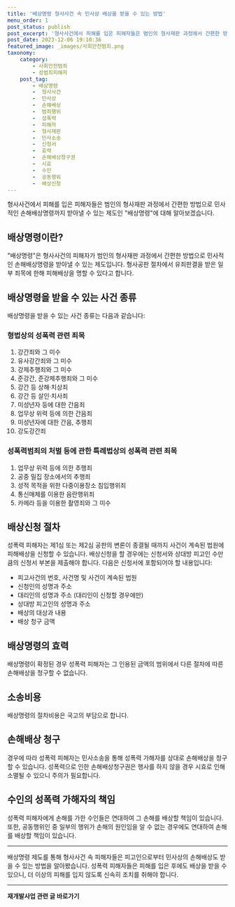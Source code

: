 ```yaml
---
title: '배상명령 형사사건 속 민사상 배상을 받을 수 있는 방법'
menu_order: 1
post_status: publish
post_excerpt: '형사사건에서 피해를 입은 피해자들은 범인의 형사재판 과정에서 간편한 방법으로 민사적인 손해배상명령까지 받아낼 수 있는 제도인  배상명령 에 대해 알아보겠습니다.'
post_date: 2023-12-06 19:10:36
featured_image: _images/사회안전범죄.png
taxonomy:
    category:
        - 사회안전범죄
        - 성범죄피해자
    post_tag:
        - 배상명령
        -  형사사건
        -  민사상
        -  손해배상
        -  범죄행위
        -  성폭력
        -  피해자
        -  형사재판
        -  민사소송
        -  신청서
        -  효력
        -  손해배상청구권
        -  시효
        -  수인
        -  공동행위
        -  배상신청
---
```



형사사건에서 피해를 입은 피해자들은 범인의 형사재판 과정에서 간편한 방법으로 민사적인 손해배상명령까지 받아낼 수 있는 제도인 "배상명령"에 대해 알아보겠습니다.

## 배상명령이란?
"배상명령"은 형사사건의 피해자가 범인의 형사재판 과정에서 간편한 방법으로 민사적인 손해배상명령을 받아낼 수 있는 제도입니다. 형사공판 절차에서 유죄판결을 받은 일부 죄목에 한해 피해배상을 명할 수 있다고 합니다.

## 배상명령을 받을 수 있는 사건 종류
배상명령을 받을 수 있는 사건 종류는 다음과 같습니다:

### 형법상의 성폭력 관련 죄목
1. 강간죄와 그 미수
2. 유사강간죄와 그 미수
3. 강제추행죄와 그 미수
4. 준강간, 준강제추행죄와 그 미수
5. 강간 등 상해·치상죄
6. 강간 등 살인·치사죄
7. 미성년자 등에 대한 간음죄
8. 업무상 위력 등에 의한 간음죄
9. 미성년자에 대한 간음, 추행죄
10. 강도강간죄

### 성폭력범죄의 처벌 등에 관한 특례법상의 성폭력 관련 죄목
1. 업무상 위력 등에 의한 추행죄
2. 공중 밀집 장소에서의 추행죄
3. 성적 목적을 위한 다중이용장소 침입행위죄
4. 통신매체를 이용한 음란행위죄
5. 카메라 등을 이용한 촬영죄와 그 미수

## 배상신청 절차
성폭력 피해자는 제1심 또는 제2심 공판의 변론이 종결될 때까지 사건이 계속된 법원에 피해배상을 신청할 수 있습니다. 배상신청을 할 경우에는 신청서와 상대방 피고인 수만큼의 신청서 부본을 제출해야 합니다. 다음은 신청서에 포함되어야 할 내용입니다:

- 피고사건의 번호, 사건명 및 사건이 계속된 법원
- 신청인의 성명과 주소
- 대리인의 성명과 주소 (대리인이 신청할 경우에만)
- 상대방 피고인의 성명과 주소
- 배상의 대상과 내용
- 배상 청구 금액

## 배상명령의 효력
배상명령이 확정된 경우 성폭력 피해자는 그 인용된 금액의 범위에서 다른 절차에 따른 손해배상을 청구할 수 없습니다.

## 소송비용
배상명령의 절차비용은 국고의 부담으로 합니다.

## 손해배상 청구
경우에 따라 성폭력 피해자는 민사소송을 통해 성폭력 가해자를 상대로 손해배상을 청구할 수 있습니다. 성폭력으로 인한 손해배상청구권은 행사를 하지 않을 경우 시효로 인해 소멸될 수 있으니 주의가 필요합니다.

## 수인의 성폭력 가해자의 책임
성폭력 피해자에게 손해를 가한 수인들은 연대하여 그 손해를 배상할 책임이 있습니다. 또한, 공동행위인 중 일부의 행위가 손해의 원인임을 알 수 없는 경우에도 연대하여 손해를 배상할 책임이 있습니다.

---

배상명령 제도를 통해 형사사건 속 피해자들은 피고인으로부터 민사상의 손해배상도 받을 수 있는 방법을 알아봤습니다. 성폭력 피해자들은 피해를 입은 후에도 배상을 받을 수 있으니, 더 이상의 피해를 입지 않도록 신속히 조치를 취해야 합니다. 
<!-- wp:separator -->
<hr class="wp-block-separator has-alpha-channel-opacity"/>
<!-- /wp:separator -->

<!-- wp:group {"backgroundColor":"base","layout":{"type":"constrained"}} -->
<div class="wp-block-group has-base-background-color has-background"><!-- wp:paragraph {"align":"center","fontSize":"medium"} -->
<p class="has-text-align-center has-large-font-size"><strong>재개발사업 관련 글 바로가기</strong></p>
<!-- /wp:paragraph -->


<!-- wp:latest-posts
{"categories":[{"id":27320,"count":19,"description":"","link":"https://uknowlaw.com/category/%ec%9e%ac%ea%b0%9c%eb%b0%9c%ec%82%ac%ec%97%85/","name":"재개발사업","slug":"재개발사업","taxonomy":"category","parent":0,"meta":[],"_links":{"self":[{"href":"https://uknowlaw.com/wp-json/wp/v2/categories/27320"}],"collection":[{"href":"https://uknowlaw.com/wp-json/wp/v2/categories"}],"about":[{"href":"https://uknowlaw.com/wp-json/wp/v2/taxonomies/category"}],"wp:post_type":[{"href":"https://uknowlaw.com/wp-json/wp/v2/posts?categories=27320"}],"curies":[{"name":"wp","href":"https://api.w.org/{rel}","templated":true}]}}],"postsToShow":100,"excerptLength":28,"postLayout":"grid","columns":2,"featuredImageAlign":"left","featuredImageSizeSlug":"large","fontSize":"small"} /--></div>
<!-- /wp:group -->